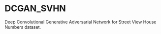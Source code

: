 # DCGAN_SVHN
Deep Convolutional Generative Adversarial Network for Street View House Numbers dataset.
